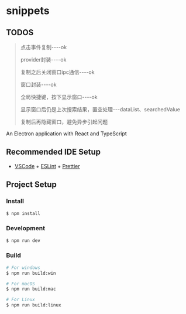 # snippets

## TODOS
> 点击事件复制----ok
>
> provider封装----ok
>
> 复制之后关闭窗口ipc通信----ok
>
>窗口封装----ok
>
>全局快捷键，按下显示窗口----ok
>
> 显示窗口后仍是上次搜索结果，置空处理---dataList、searchedValue
>
> 复制后再隐藏窗口，避免异步引起问题

An Electron application with React and TypeScript

## Recommended IDE Setup

- [VSCode](https://code.visualstudio.com/) + [ESLint](https://marketplace.visualstudio.com/items?itemName=dbaeumer.vscode-eslint) + [Prettier](https://marketplace.visualstudio.com/items?itemName=esbenp.prettier-vscode)

## Project Setup

### Install

```bash
$ npm install
```

### Development

```bash
$ npm run dev
```

### Build

```bash
# For windows
$ npm run build:win

# For macOS
$ npm run build:mac

# For Linux
$ npm run build:linux
```
